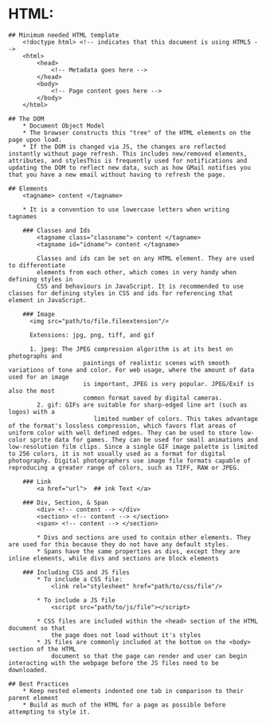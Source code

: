# HTML:
	## Minimum needed HTML template
		<!doctype html> <!-- indicates that this document is using HTML5 -->
		<html>
			<head>
				<!-- Metadata goes here -->
			</head>
			<body>
				<!-- Page content goes here -->
			</body>
		</html>

	## The DOM
		* Document Object Model
		* The browser constructs this "tree" of the HTML elements on the page upon load.
		* If the DOM is changed via JS, the changes are reflected instantly without page refresh. This includes new/removed elements, attributes, and stylesThis is frequently used for notifications and updating the DOM to reflect new data, such as how GMail notifies you that you have a new email without having to refresh the page.

	## Elements
		<tagname> content </tagname>

		* It is a convention to use lowercase letters when writing tagnames

		### Classes and Ids
			<tagname class="classname"> content </tagname>
			<tagname id="idname"> content </tagname>

			Classes and ids can be set on any HTML element. They are used to differentiate
			elements from each other, which comes in very handy when defining styles in
			CSS and behaviours in JavaScript. It is recommended to use classes for defining styles in CSS and ids for referencing that element in JavaScript.

		### Image
		  <img src="path/to/file.fileextension"/>

		  Extensions: jpg, png, tiff, and gif

		  1. jpeg: The JPEG compression algorithm is at its best on photographs and
		  				 paintings of realistic scenes with smooth variations of tone and color. For web usage, where the amount of data used for an image
		  				 is important, JPEG is very popular. JPEG/Exif is also the most
		  				 common format saved by digital cameras.
			2. gif: GIFs are suitable for sharp-edged line art (such as logos) with a
							limited number of colors. This takes advantage of the format's lossless compression, which favors flat areas of uniform color with well defined edges. They can be used to store low-color sprite data for games. They can be used for small animations and low-resolution film clips. Since a single GIF image palette is limited to 256 colors, it is not usually used as a format for digital photography. Digital photographers use image file formats capable of reproducing a greater range of colors, such as TIFF, RAW or JPEG.

		### Link
			<a href="url"> 	## ink Text </a>

		### Div, Section, & Span
			<div> <!-- content --> </div>
			<section> <!-- content --> </section>
			<span> <!-- content --> </section>

			* Divs and sections are used to contain other elements. They are used for this because they do not have any default styles.
			* Spans have the same properties as divs, except they are inline elements, while divs and sections are block elements

		### Including CSS and JS files
			* To include a CSS file:
				<link rel="stylesheet" href="path/to/css/file"/>

			* To include a JS file
				<script src="path/to/js/file"></script>

			* CSS files are included within the <head> section of the HTML document so that
				the page does not load without it's styles
			* JS files are commonly included at the bottom on the <body> section of the HTML
				document so that the page can render and user can begin interacting with the webpage before the JS files need to be downloaded.

	## Best Practices
		* Keep nested elements indented one tab in comparison to their parent element
		* Build as much of the HTML for a page as possible before attempting to style it.
